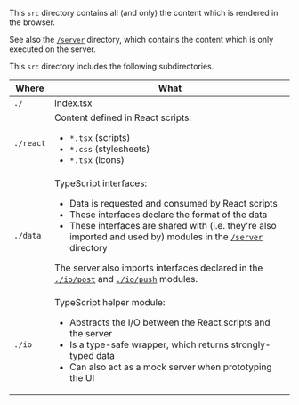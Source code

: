 This `src` directory contains all (and only)
the content which is rendered in the browser.

See also the [`/server`](../server) directory, which contains
the content which is only executed on the server.

This `src` directory includes the following subdirectories.

<table>

<thead>
<tr>
<th>Where</th>
<th>What</th>
</tr>
</thead>

<tr>
  <td><code>./</code></td>
  <td>index.tsx</td>
</tr>

<tr>
  <td><code>./react</code></td>
  <td>Content defined in React scripts:
    <ul>
      <li><code>*.tsx</code> (scripts)</li>
      <li><code>*.css</code> (stylesheets)</li>
      <li><code>*.tsx</code> (icons)</li>
    </ul>
  </td>
</tr>

<tr>
  <td><code>./data</code></td>
  <td>TypeScript interfaces:
    <ul>
      <li>Data is requested and consumed by React scripts</li>
      <li>These interfaces declare the format of the data</li>
      <li>These interfaces are shared with (i.e. they're also imported and used by) modules in the
      <a href="../server"><code>/server</code></a> directory</li>
    </ul>
    <p>The server also imports interfaces declared in the
    <a href="./io/post.ts"><code>./io/post</code></a> and
    <a href="./io/push.ts"><code>./io/push</code></a> modules.</p>
  </td>
</tr>

<tr>
  <td><code>./io</code></td>
  <td>TypeScript helper module:
    <ul>
      <li>Abstracts the I/O between the React scripts and the server</li>
      <li>Is a type-safe wrapper, which returns strongly-typed data</li>
      <li>Can also act as a mock server when prototyping the UI</li>
    </ul>
  </td>
</tr>

</table>